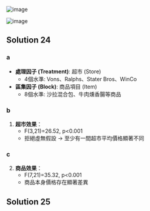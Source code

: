 ![image](https://github.com/user-attachments/assets/91905e3e-4fd2-4f08-a27e-be7d8a3b261b)

![image](https://github.com/user-attachments/assets/173e9e60-340a-4b22-9007-56bae6d11863)

## Solution 24
### a
- **處理因子 (Treatment)**: 超市 (Store)  
  - 4個水準: Vons、Ralphs、Stater Bros、WinCo
- **區集因子 (Block)**: 商品項目 (Item)  
  - 8個水準: 沙拉混合包、牛肉燻香腸等商品


### b
1. **超市效果**：
   - F(3,21)=26.52, p<0.001
   - 拒絕虛無假設 → 至少有一間超市平均價格顯著不同

### c
2. **商品效果**：
   - F(7,21)=35.32, p<0.001
   - 商品本身價格存在顯著差異

## Solution 25


